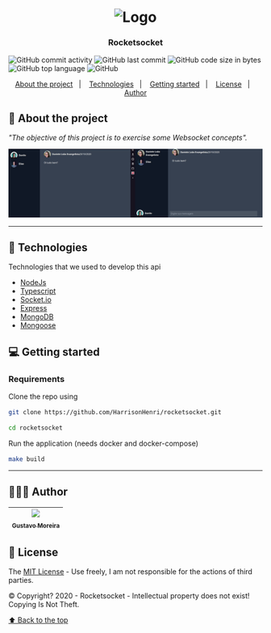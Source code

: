 <h1 align="center">
	<img alt="Logo" src="https://cdn-icons-png.flaticon.com/512/1049/1049874.png" width="200px" />
</h1>

<h3 align="center">
  Rocketsocket
</h3>

<p align="center">

  ![GitHub commit activity](https://img.shields.io/github/commit-activity/w/MGustav0/rocketchat?style=flat-square) ![GitHub last commit](https://img.shields.io/github/last-commit/MGustav0/rocketchat) ![GitHub code size in bytes](https://img.shields.io/github/languages/code-size/MGustav0/rocketchat) ![GitHub top language](https://img.shields.io/github/languages/top/MGustav0/rocketchat) ![GitHub](https://img.shields.io/github/license/MGustav0/rocketchat)

</p>

<p align="center">
  <a href="#-about-the-project">About the project</a>&nbsp;&nbsp;&nbsp;|&nbsp;&nbsp;&nbsp;
  <a href="#-technologies">Technologies</a>&nbsp;&nbsp;&nbsp;|&nbsp;&nbsp;&nbsp;
  <a href="#-getting-started">Getting started</a>&nbsp;&nbsp;&nbsp;|&nbsp;&nbsp;&nbsp;
  <a href="#-license">License</a>&nbsp;&nbsp;&nbsp;|&nbsp;&nbsp;&nbsp;
  <a href="#-author">Author</a>
</p>


## 📜 About the project

_"The objective of this project is to exercise some Websocket concepts"._

![Home](.github/assets/rocketchat.png)

---
## 🚀 Technologies

Technologies that we used to develop this api

- [NodeJs](https://nodejs.org/en/)
- [Typescript](https://www.typescriptlang.org/)
- [Socket.io](https://socket.io/)
- [Express](https://expressjs.com/pt-br/)
- [MongoDB](https://www.mongodb.com/pt-br)
- [Mongoose](https://mongoosejs.com/)

## 💻 Getting started

### Requirements

Clone the repo using

```bash
git clone https://github.com/HarrisonHenri/rocketsocket.git
```

```bash
cd rocketsocket
```

Run the application (needs docker and docker-compose)

```bash
make build
```

---
## 👨🏻‍💻 Author

| [<img src="https://avatars1.githubusercontent.com/u/18315899?s=460&u=54d9c6ea66f2b27120bf39dabe1d36ff22a92b9d&v=4>][(https://github.com/MGustav0](https://avatars1.githubusercontent.com/u/18315899?s=460&u=54d9c6ea66f2b27120bf39dabe1d36ff22a92b9d&v=4))" width=115><br><sub>Gustavo Moreira</sub>](https://github.com/MGustav0) |
| :---: |

## 📝 License

The [MIT License](https://opensource.org/licenses/MIT) - Use freely, I am not responsible for the actions of third parties.

©️ Copyright? 2020 - Rocketsocket - Intellectual property does not exist! Copying Is Not Theft.

[⬆ Back to the top](#-about-the-project)
